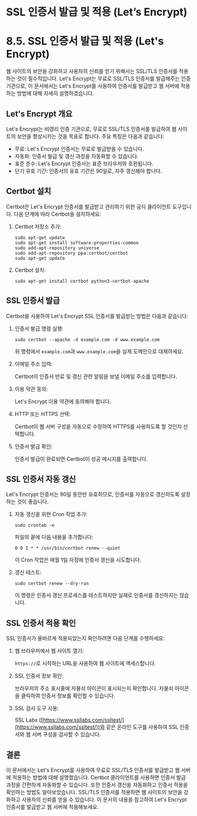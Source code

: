 # SSL 인증서 발급 및 적용 (Let’s Encrypt)

# 8.5. SSL 인증서 발급 및 적용 (Let's Encrypt)

웹 사이트의 보안을 강화하고 사용자의 신뢰를 얻기 위해서는 SSL/TLS 인증서를 적용하는 것이 필수적입니다. Let's Encrypt는 무료로 SSL/TLS 인증서를 발급해주는 인증 기관으로, 이 문서에서는 Let's Encrypt를 사용하여 인증서를 발급받고 웹 서버에 적용하는 방법에 대해 자세히 설명하겠습니다.

## Let's Encrypt 개요

Let's Encrypt는 비영리 인증 기관으로, 무료로 SSL/TLS 인증서를 발급하여 웹 사이트의 보안을 향상시키는 것을 목표로 합니다. 주요 특징은 다음과 같습니다:

- 무료: Let's Encrypt 인증서는 무료로 발급받을 수 있습니다.
- 자동화: 인증서 발급 및 갱신 과정을 자동화할 수 있습니다.
- 표준 준수: Let's Encrypt 인증서는 표준 브라우저와 호환됩니다.
- 단기 유효 기간: 인증서의 유효 기간은 90일로, 자주 갱신해야 합니다.

## Certbot 설치

Certbot은 Let's Encrypt 인증서를 발급받고 관리하기 위한 공식 클라이언트 도구입니다. 다음 단계에 따라 Certbot을 설치하세요:

1. Certbot 저장소 추가:
    
    ```
    sudo apt-get update
    sudo apt-get install software-properties-common
    sudo add-apt-repository universe
    sudo add-apt-repository ppa:certbot/certbot
    sudo apt-get update
    
    ```
    
2. Certbot 설치:
    
    ```
    sudo apt-get install certbot python3-certbot-apache
    
    ```
    

## SSL 인증서 발급

Certbot을 사용하여 Let's Encrypt SSL 인증서를 발급받는 방법은 다음과 같습니다:

1. 인증서 발급 명령 실행:
    
    ```
    sudo certbot --apache -d example.com -d www.example.com
    
    ```
    
    위 명령에서 `example.com`과 `www.example.com`을 실제 도메인으로 대체하세요.
    
2. 이메일 주소 입력:
    
    Certbot이 인증서 만료 및 갱신 관련 알림을 보낼 이메일 주소를 입력합니다.
    
3. 이용 약관 동의:
    
    Let's Encrypt 이용 약관에 동의해야 합니다.
    
4. HTTP 또는 HTTPS 선택:
    
    Certbot이 웹 서버 구성을 자동으로 수정하여 HTTPS를 사용하도록 할 것인지 선택합니다.
    
5. 인증서 발급 확인:
    
    인증서 발급이 완료되면 Certbot이 성공 메시지를 출력합니다.
    

## SSL 인증서 자동 갱신

Let's Encrypt 인증서는 90일 동안만 유효하므로, 인증서를 자동으로 갱신하도록 설정하는 것이 좋습니다.

1. 자동 갱신을 위한 Cron 작업 추가:
    
    ```
    sudo crontab -e
    
    ```
    
    파일의 끝에 다음 내용을 추가합니다:
    
    ```
    0 0 1 * * /usr/bin/certbot renew --quiet
    
    ```
    
    이 Cron 작업은 매월 1일 자정에 인증서 갱신을 시도합니다.
    
2. 갱신 테스트:
    
    ```
    sudo certbot renew --dry-run
    
    ```
    
    이 명령은 인증서 갱신 프로세스를 테스트하지만 실제로 인증서를 갱신하지는 않습니다.
    

## SSL 인증서 적용 확인

SSL 인증서가 올바르게 적용되었는지 확인하려면 다음 단계를 수행하세요:

1. 웹 브라우저에서 웹 사이트 열기:
    
    `https://`로 시작하는 URL을 사용하여 웹 사이트에 액세스합니다.
    
2. SSL 인증서 정보 확인:
    
    브라우저의 주소 표시줄에 자물쇠 아이콘이 표시되는지 확인합니다. 자물쇠 아이콘을 클릭하여 인증서 정보를 확인할 수 있습니다.
    
3. SSL 검사 도구 사용:
    
    SSL Labs ([https://www.ssllabs.com/ssltest/](https://www.ssllabs.com/ssltest/))와 같은 온라인 도구를 사용하여 SSL 인증서와 웹 서버 구성을 검사할 수 있습니다.
    

## 결론

이 문서에서는 Let's Encrypt를 사용하여 무료로 SSL/TLS 인증서를 발급받고 웹 서버에 적용하는 방법에 대해 설명했습니다. Certbot 클라이언트를 사용하면 인증서 발급 과정을 간편하게 자동화할 수 있습니다. 또한 인증서 갱신을 자동화하고 인증서 적용을 확인하는 방법도 알아보았습니다. SSL/TLS 인증서를 적용하면 웹 사이트의 보안을 강화하고 사용자의 신뢰를 얻을 수 있습니다. 이 문서의 내용을 참고하여 Let's Encrypt 인증서를 발급받고 웹 서버에 적용해보세요.